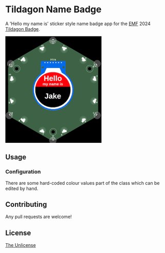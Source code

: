 # Tildagon Name Badge

A 'Hello my name is' sticker style name badge app for the [EMF](https://emfcamp.org) 2024 [Tildagon Badge](https://tildagon.badge.emfcamp.org/).

![A screenshot of the name badge in the simulator](screenshot.png)

## Usage

### Configuration

There are some hard-coded colour values part of the class which can be edited by hand.

## Contributing

Any pull requests are welcome!

## License

[The Unlicense](https://unlicense.org/)

